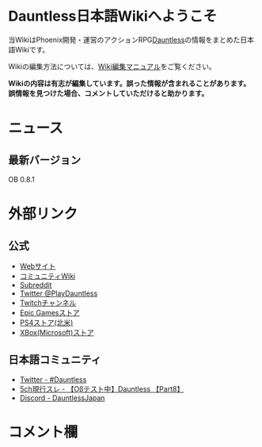 # Dauntless日本語Wikiへようこそ
当WikiはPhoenix開発・運営のアクションRPG[Dauntless](/basic/Dauntlessとは)の情報をまとめた日本語Wikiです。

Wikiの編集方法については、[Wiki編集マニュアル](/readonly/編集マニュアル)をご覧ください。

**Wikiの内容は有志が編集しています。誤った情報が含まれることがあります。**
**誤情報を見つけた場合、コメントしていただけると助かります。**

# ニュース
## 最新バージョン
OB 0.8.1

# 外部リンク
## 公式
- [Webサイト](https://playdauntless.com/ja/)
- [コミュニティWiki](https://dauntless.gamepedia.com/Dauntless_Wiki)
- [Subreddit](https://www.reddit.com/r/dauntless/)
- [Twitter @PlayDauntless](https://twitter.com/PlayDauntless)
- [Twitchチャンネル](https://www.twitch.tv/playdauntless/)
- [Epic Gamesストア](https://www.epicgames.com/store/ja/product/dauntless/)
- [PS4ストア(北米)](https://www.playstation.com/en-us/games/dauntless-ps4/)
- [XBox(Microsoft)ストア](https://www.microsoft.com/ja-jp/p/dauntless/9nq0v4dwrk49)

## 日本語コミュニティ
- [Twitter - #Dauntless](https://twitter.com/search?q=%23dauntless%20lang%3Aja&src=typd)
- [5ch現行スレ - 【Oβテスト中】Dauntless 【Part8】](http://krsw.5ch.net/test/read.cgi/netgame/1559011777/)
- [Discord - DauntlessJapan](https://discord.gg/HpcrfYf)

# コメント欄
